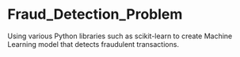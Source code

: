 # Fraud_Detection_Problem
Using various Python libraries such as scikit-learn to create Machine Learning model that detects fraudulent transactions.
